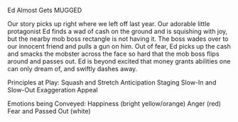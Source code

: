 Ed Almost Gets MUGGED

Our story picks up right where we left off last year. Our adorable little protagonist Ed finds a wad of cash on the ground and is squishing with joy, but the nearby
mob boss rectangle is not having it. The boss wades over to our innocent friend and pulls a gun on him. Out of fear, Ed picks up the cash and smacks the mobster across
the face so hard that the mob boss flips around and passes out. Ed is beyond excited that money grants abilities one can only dream of, and swiftly dashes away.

Principles at Play:
	Squash and Stretch
	Anticipation
	Staging
	Slow-In and Slow-Out
	Exaggeration
	Appeal

Emotions being Conveyed:
	Happiness (bright yellow/orange)
	Anger (red)
	Fear and Passed Out (white)